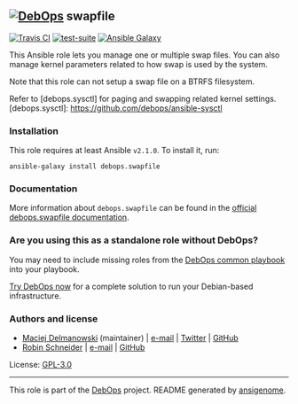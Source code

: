 ## [![DebOps](https://debops.org/images/debops-small.png)](https://debops.org) swapfile

<!-- This file was generated by Ansigenome. Do not edit this file directly but
     instead have a look at the files in the ./meta/ directory. -->

[![Travis CI](https://img.shields.io/travis/debops/ansible-swapfile.svg?style=flat)](https://travis-ci.org/debops/ansible-swapfile)
[![test-suite](https://img.shields.io/badge/test--suite-ansible--swapfile-blue.svg?style=flat)](https://github.com/debops/test-suite/tree/master/ansible-swapfile/)
[![Ansible Galaxy](https://img.shields.io/badge/galaxy-debops.swapfile-660198.svg?style=flat)](https://galaxy.ansible.com/debops/swapfile)


This Ansible role lets you manage one or multiple swap files. You can also
manage kernel parameters related to how swap is used by the system.

Note that this role can not setup a swap file on a BTRFS filesystem.

Refer to [debops.sysctl] for paging and swapping related kernel settings.
[debops.sysctl]: https://github.com/debops/ansible-sysctl

### Installation

This role requires at least Ansible `v2.1.0`. To install it, run:

```Shell
ansible-galaxy install debops.swapfile
```

### Documentation

More information about `debops.swapfile` can be found in the
[official debops.swapfile documentation](https://docs.debops.org/en/latest/ansible/roles/ansible-swapfile/docs/).



### Are you using this as a standalone role without DebOps?

You may need to include missing roles from the [DebOps common
playbook](https://github.com/debops/debops-playbooks/blob/master/playbooks/common.yml)
into your playbook.

[Try DebOps now](https://debops.org/) for a complete solution to run your Debian-based infrastructure.





### Authors and license

- [Maciej Delmanowski](https://docs.debops.org/en/latest/debops-keyring/docs/entities.html#debops-keyring-entity-drybjed) (maintainer) | [e-mail](mailto:drybjed@gmail.com) | [Twitter](https://twitter.com/drybjed) | [GitHub](https://github.com/drybjed)
- [Robin Schneider](https://docs.debops.org/en/latest/debops-keyring/docs/entities.html#debops-keyring-entity-ypid) | [e-mail](mailto:ypid@riseup.net) | [GitHub](https://github.com/ypid)

License: [GPL-3.0](https://tldrlegal.com/license/gnu-general-public-license-v3-%28gpl-3%29)

***

This role is part of the [DebOps](https://debops.org/) project. README generated by [ansigenome](https://github.com/nickjj/ansigenome/).

